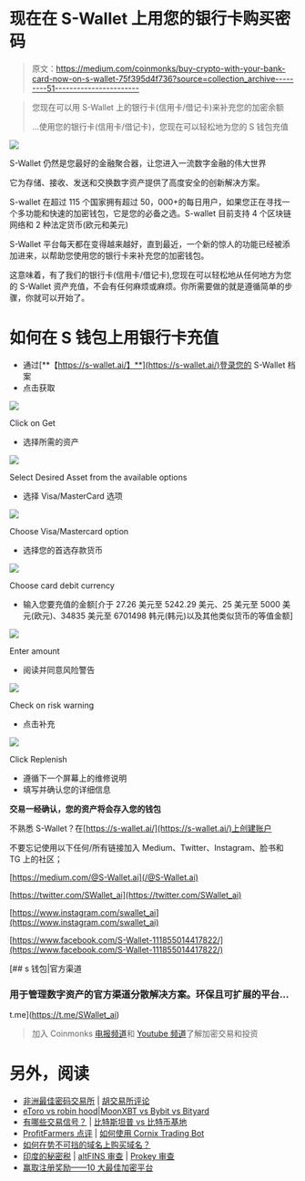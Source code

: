 # 现在在 S-Wallet 上用您的银行卡购买密码

> 原文：<https://medium.com/coinmonks/buy-crypto-with-your-bank-card-now-on-s-wallet-75f395d4f736?source=collection_archive---------51----------------------->

> 您现在可以用 S-Wallet 上的银行卡(信用卡/借记卡)来补充您的加密余额
> 
> …使用您的银行卡(信用卡/借记卡)，您现在可以轻松地为您的 S 钱包充值

![](img/eac09b6c9ad6a0fc48c681391e672f2b.png)

S-Wallet 仍然是您最好的金融聚合器，让您进入一流数字金融的伟大世界

它为存储、接收、发送和交换数字资产提供了高度安全的创新解决方案。

S-wallet 在超过 115 个国家拥有超过 50，000+的每日用户，如果您正在寻找一个多功能和快速的加密钱包，它是您的必备之选。S-wallet 目前支持 4 个区块链网络和 2 种法定货币(欧元和美元)

S-Wallet 平台每天都在变得越来越好，直到最近，一个新的惊人的功能已经被添加进来，以帮助您使用您的银行卡来补充您的加密钱包。

这意味着，有了我们的银行卡(信用卡/借记卡),您现在可以轻松地从任何地方为您的 S-Wallet 资产充值，不会有任何麻烦或麻烦。你所需要做的就是遵循简单的步骤，你就可以开始了。

# 如何在 S 钱包上用银行卡充值

*   通过[**【https://s-wallet.ai/】**](https://s-wallet.ai/)登录您的 S-Wallet 档案
*   点击获取

![](img/9e220d3a2e483f06255b012eecf135ed.png)

Click on Get

*   选择所需的资产

![](img/d698732763cd3cc97f2708d1eb3ee27a.png)

Select Desired Asset from the available options

*   选择 Visa/MasterCard 选项

![](img/9af60ad65bddd39f62a7409a65e2555e.png)

Choose Visa/Mastercard option

*   选择您的首选存款货币

![](img/da51ef1eaea070a307e4d7d1dece62a1.png)

Choose card debit currency

*   输入您要充值的金额[介于 27.26 美元至 5242.29 美元、25 美元至 5000 美元(欧元)、34835 美元至 6701498 韩元(韩元)以及其他类似货币的等值金额]

![](img/0ab8484ebcf7514c0ab5a84f64df4cee.png)

Enter amount

*   阅读并同意风险警告

![](img/dd6627f7cc98cd6b62205a3f7c4529f1.png)

Check on risk warning

*   点击补充

![](img/08943124a604a12c96e655be5a7e6b47.png)

Click Replenish

*   遵循下一个屏幕上的维修说明
*   填写并确认您的详细信息

**交易一经确认，您的资产将会存入您的钱包**

不熟悉 S-Wallet？在[https://s-wallet.ai/](https://s-wallet.ai/)上创建账户

不要忘记使用以下任何/所有链接加入 Medium、Twitter、Instagram、脸书和 TG 上的社区；

[https://medium.com/@S-Wallet.ai](/@S-Wallet.ai)

[https://twitter.com/SWallet_ai](https://twitter.com/SWallet_ai)

[https://www.instagram.com/swallet_ai](https://www.instagram.com/swallet_ai)

[https://www.facebook.com/S-Wallet-111855014417822/](https://www.facebook.com/S-Wallet-111855014417822/)

[](https://t.me/SWallet_ai) [## s 钱包|官方渠道

### 用于管理数字资产的官方渠道分散解决方案。环保且可扩展的平台…

t.me](https://t.me/SWallet_ai) 

> 加入 Coinmonks [电报频道](https://t.me/coincodecap)和 [Youtube 频道](https://www.youtube.com/c/coinmonks/videos)了解加密交易和投资

# 另外，阅读

*   [非洲最佳密码交易所](https://coincodecap.com/crypto-exchange-africa) | [胡交易所评论](https://coincodecap.com/hoo-exchange-review)
*   [eToro vs robin hood](https://coincodecap.com/etoro-robinhood)|[MoonXBT vs Bybit vs Bityard](https://coincodecap.com/bybit-bityard-moonxbt)
*   [有哪些交易信号？](https://coincodecap.com/trading-signal) | [比特斯坦普 vs 比特币基地](https://coincodecap.com/bitstamp-coinbase)
*   [ProfitFarmers 点评](https://coincodecap.com/profitfarmers-review) | [如何使用 Cornix Trading Bot](https://coincodecap.com/cornix-trading-bot)
*   [如何在势不可挡的域名上购买域名？](https://coincodecap.com/buy-domain-on-unstoppable-domains)
*   [印度的秘密税](https://coincodecap.com/crypto-tax-india) | [altFINS 审查](https://coincodecap.com/altfins-review) | [Prokey 审查](/coinmonks/prokey-review-26611173c13c)
*   [赢取注册奖励——10 大最佳加密平台](https://coincodecap.com/earn-sign-up-bonus)